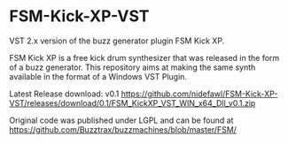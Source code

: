 ﻿# FSM-Kick-XP-VST
﻿VST 2.x version of the buzz generator plugin FSM Kick XP. 

﻿FSM Kick XP is a free kick drum synthesizer that was released in the form of a buzz generator. This repository aims at making the same synth available in the format of a Windows VST Plugin.

﻿Latest Release download: v0.1  https://github.com/nidefawl/FSM-Kick-XP-VST/releases/download/0.1/FSM_KickXP_VST_WIN_x64_Dll_v0.1.zip

﻿Original code was published under LGPL and can be found at https://github.com/Buzztrax/buzzmachines/blob/master/FSM/
